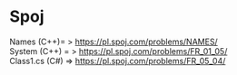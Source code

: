 # Spoj
Names (C++)= > https://pl.spoj.com/problems/NAMES/ </br>
System (C++) = > https://pl.spoj.com/problems/FR_01_05/ </br>
Class1.cs (C#) => https://pl.spoj.com/problems/FR_05_04/ </br>
